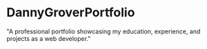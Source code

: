# DannyGroverPortfolio
"A professional portfolio showcasing my education, experience, and projects as a web developer."
